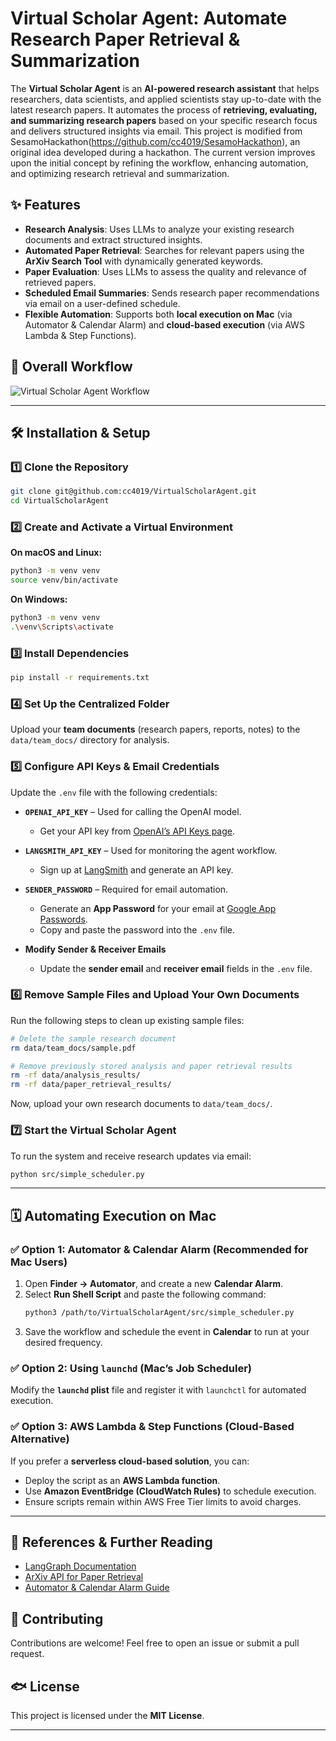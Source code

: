 # **Virtual Scholar Agent: Automate Research Paper Retrieval & Summarization**  

The **Virtual Scholar Agent** is an **AI-powered research assistant** that helps researchers, data scientists, and applied scientists stay up-to-date with the latest research papers. It automates the process of **retrieving, evaluating, and summarizing research papers** based on your specific research focus and delivers structured insights via email. 
This project is modified from SesamoHackathon(https://github.com/cc4019/SesamoHackathon), an original idea developed during a hackathon. The current version improves upon the initial concept by refining the workflow, enhancing automation, and optimizing research retrieval and summarization.

## **✨ Features**  
- **Research Analysis**: Uses LLMs to analyze your existing research documents and extract structured insights.  
- **Automated Paper Retrieval**: Searches for relevant papers using the **ArXiv Search Tool** with dynamically generated keywords.  
- **Paper Evaluation**: Uses LLMs to assess the quality and relevance of retrieved papers.  
- **Scheduled Email Summaries**: Sends research paper recommendations via email on a user-defined schedule.  
- **Flexible Automation**: Supports both **local execution on Mac** (via Automator & Calendar Alarm) and **cloud-based execution** (via AWS Lambda & Step Functions).


## **📌 Overall Workflow**  
![Virtual Scholar Agent Workflow](https://github.com/user-attachments/assets/4b0ee1bd-b2a9-4ba9-8de7-217bbd2ac2e0)  

---

## **🛠 Installation & Setup**  

### **1️⃣ Clone the Repository**  
```bash
git clone git@github.com:cc4019/VirtualScholarAgent.git
cd VirtualScholarAgent
```

### **2️⃣ Create and Activate a Virtual Environment**  

**On macOS and Linux:**  
```bash
python3 -m venv venv
source venv/bin/activate
```

**On Windows:**  
```bash
python3 -m venv venv
.\venv\Scripts\activate
```

### **3️⃣ Install Dependencies**  
```bash
pip install -r requirements.txt
```

### **4️⃣ Set Up the Centralized Folder**  
Upload your **team documents** (research papers, reports, notes) to the `data/team_docs/` directory for analysis.

### **5️⃣ Configure API Keys & Email Credentials**  

Update the `.env` file with the following credentials:  

- **`OPENAI_API_KEY`** – Used for calling the OpenAI model.  
  - Get your API key from [OpenAI’s API Keys page](https://platform.openai.com/signup/).  

- **`LANGSMITH_API_KEY`** – Used for monitoring the agent workflow.  
  - Sign up at [LangSmith](https://smith.langchain.com/) and generate an API key.  

- **`SENDER_PASSWORD`** – Required for email automation.  
  - Generate an **App Password** for your email at [Google App Passwords](https://myaccount.google.com/apppasswords).  
  - Copy and paste the password into the `.env` file.  

- **Modify Sender & Receiver Emails**  
  - Update the **sender email** and **receiver email** fields in the `.env` file.  

### **6️⃣ Remove Sample Files and Upload Your Own Documents**  

Run the following steps to clean up existing sample files:  

```bash
# Delete the sample research document
rm data/team_docs/sample.pdf

# Remove previously stored analysis and paper retrieval results
rm -rf data/analysis_results/
rm -rf data/paper_retrieval_results/
```

Now, upload your own research documents to `data/team_docs/`.  

### **7️⃣ Start the Virtual Scholar Agent**  

To run the system and receive research updates via email:  
```bash
python src/simple_scheduler.py
```

---

## **🗓 Automating Execution on Mac**  

### **✅ Option 1: Automator & Calendar Alarm (Recommended for Mac Users)**  
1. Open **Finder → Automator**, and create a new **Calendar Alarm**.  
2. Select **Run Shell Script** and paste the following command:  
   ```bash
   python3 /path/to/VirtualScholarAgent/src/simple_scheduler.py
   ```  
3. Save the workflow and schedule the event in **Calendar** to run at your desired frequency.  

### **✅ Option 2: Using `launchd` (Mac’s Job Scheduler)**  
Modify the **`launchd` plist** file and register it with `launchctl` for automated execution.  

### **✅ Option 3: AWS Lambda & Step Functions (Cloud-Based Alternative)**  
If you prefer a **serverless cloud-based solution**, you can:  
- Deploy the script as an **AWS Lambda function**.  
- Use **Amazon EventBridge (CloudWatch Rules)** to schedule execution.  
- Ensure scripts remain within AWS Free Tier limits to avoid charges.  

---

## **📌 References & Further Reading**  
- [LangGraph Documentation](https://github.com/langchain-ai/langgraph)  
- [ArXiv API for Paper Retrieval](https://arxiv.org/help/api/index)  
- [Automator & Calendar Alarm Guide](https://support.apple.com/guide/automator/welcome/mac)  

## **🙌 Contributing**  
Contributions are welcome! Feel free to open an issue or submit a pull request.  

## **🐟 License**  
This project is licensed under the **MIT License**.  

---
